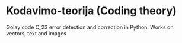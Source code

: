 # Kodavimo-teorija (Coding theory)

Golay code C_23 error detection and correction in Python.
Works on vectors, text and images
